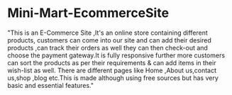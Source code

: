 # Mini-Mart-EcommerceSite
"This is an E-Commerce Site ,It's an online store containing different products, customers can come into our site and can add their desired products ,can track their orders as well they can then check-out and choose the payment gateway.It is fully responsive further more customers can sort the products as per their requirements &amp; can add items in their wish-list as well. There are different pages like Home ,About us,contact us,shop ,blog etc.This is made although using free sources but has very basic and essential features."
